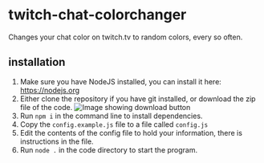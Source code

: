 # twitch-chat-colorchanger
Changes your chat color on twitch.tv to random colors, every so often.

## installation
1. Make sure you have NodeJS installed, you can install it here: https://nodejs.org
2. Either clone the repository if you have git installed, or download the zip file of the code.
![Image showing download button](https://i.imgur.com/ztyR5Mb.png)
3. Run `npm i` in the command line to install dependencies.
4. Copy the `config.example.js` file to a file called `config.js`
5. Edit the contents of the config file to hold your information, there is instructions in the file.
6. Run `node .` in the code directory to start the program.
